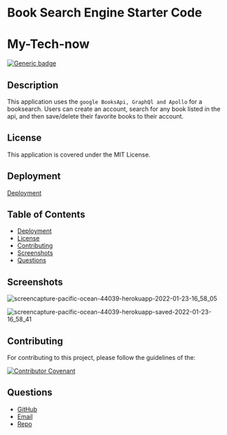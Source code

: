 # Book Search Engine Starter Code

# My-Tech-now

[![Generic badge](https://img.shields.io/badge/License-MIT-yellowgreen.svg)](https://shields.io/)

## Description

This application uses the `google BooksApi, GraphQl and Apollo` for a booksearch. Users can create an account, search for any book listed in the api, and then save/delete their favorite books to their account.

## License

This application is covered under the MIT License.

## Deployment

[Deployment](https://pacific-ocean-44039.herokuapp.com/)

## Table of Contents

- [Deployment](#deployment)
- [License](#license)
- [Contributing](#contributing)
- [Screenshots](#screenshots)
- [Questions](#questions)

## Screenshots

![screencapture-pacific-ocean-44039-herokuapp-2022-01-23-16_58_05](https://user-images.githubusercontent.com/88356270/150699551-592fd130-e82a-42ea-b94d-770d432d912b.png)

![screencapture-pacific-ocean-44039-herokuapp-saved-2022-01-23-16_58_41](https://user-images.githubusercontent.com/88356270/150699591-5d9d02e4-1053-42ba-94ae-ec5e07b69284.png)

## Contributing

For contributing to this project, please follow the guidelines of the:

[![Contributor Covenant](https://img.shields.io/badge/Contributor%20Covenant-2.1-4baaaa.svg)](https://www.contributor-covenant.org/version/2/1/code_of_conduct/)

## Questions

- [GitHub](https://github.com/beamchristian 'GitHub')
- [Email](mailto:beamchristian@yahoo.com 'Email')
- [Repo](https://github.com/beamchristian/book-search-graphql-refactor 'Repo')
